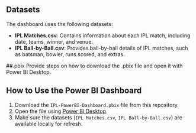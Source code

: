 
## Datasets
The dashboard uses the following datasets:
- **IPL Matches.csv**: Contains information about each IPL match, including date, teams, winner, and venue.
- **IPL Ball-by-Ball.csv**: Provides ball-by-ball details of IPL matches, such as batsman, bowler, runs scored, and extras.


##.pbix 
Provide steps on how to download the .pbix file and open it with Power BI Desktop.
## How to Use the Power BI Dashboard
1. Download the `IPL-PowerBI-Dashboard.pbix` file from this repository.
2. Open the file using [Power BI Desktop](https://powerbi.microsoft.com/desktop/).
3. Make sure the datasets (`IPL Matches.csv`, `IPL Ball-by-Ball.csv`) are available locally for refresh.
